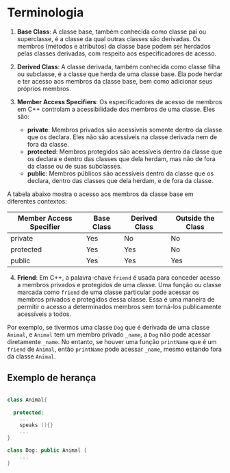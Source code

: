 # Terminologia

1. **Base Class**: A classe base, também conhecida como classe pai ou superclasse, é a classe da qual outras classes são derivadas. Os membros (métodos e atributos) da classe base podem ser herdados pelas classes derivadas, com respeito aos especificadores de acesso.

2. **Derived Class**: A classe derivada, também conhecida como classe filha ou subclasse, é a classe que herda de uma classe base. Ela pode herdar e ter acesso aos membros da classe base, bem como adicionar seus próprios membros.

3. **Member Access Specifiers**: Os especificadores de acesso de membros em C++ controlam a acessibilidade dos membros de uma classe. Eles são:

   - **private**: Membros privados são acessíveis somente dentro da classe que os declara. Eles não são acessíveis na classe derivada nem de fora da classe.
   - **protected**: Membros protegidos são acessíveis dentro da classe que os declara e dentro das classes que dela herdam, mas não de fora da classe ou de suas subclasses.
   - **public**: Membros públicos são acessíveis dentro da classe que os declara, dentro das classes que dela herdam, e de fora da classe.

A tabela abaixo mostra o acesso aos membros da classe base em diferentes contextos:

| Member Access Specifier | Base Class | Derived Class | Outside the Class |
| --- | --- | --- | --- |
| private | Yes | No | No |
| protected | Yes | Yes | No |
| public | Yes | Yes | Yes |

4. **Friend**: Em C++, a palavra-chave `friend` é usada para conceder acesso a membros privados e protegidos de uma classe. Uma função ou classe marcada como `friend` de uma classe particular pode acessar os membros privados e protegidos dessa classe. Essa é uma maneira de permitir o acesso a determinados membros sem torná-los publicamente acessíveis a todos.
   
Por exemplo, se tivermos uma classe `Dog` que é derivada de uma classe `Animal`, e `Animal` tem um membro privado `_name`, a `Dog` não pode acessar diretamente `_name`. No entanto, se houver uma função `printName` que é um `friend` de `Animal`, então `printName` pode acessar `_name`, mesmo estando fora da classe `Animal`.

## Exemplo de herança ##

```cpp

class Animal{
   
  protected: 
    ...
    speaks (){}
    ...
}

class Dog: public Animal {
    ...
}